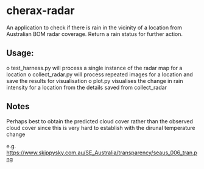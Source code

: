 # cherax-radar
An application to check if there is rain in the vicinity of a location from Australian BOM radar coverage. Return a rain status for further action.

## Usage:
o test_harness.py will process a single instance of the radar map for a location
o collect_radar.py will process repeated images for a location and save the results for visualisation
o plot.py visualises the change in rain intensity for a location from the details saved from collect_radar

## Notes

Perhaps best to obtain the predicted cloud cover rather than the observed cloud cover since this is very hard to establish with the dirunal temperature change

e.g. https://www.skippysky.com.au/SE_Australia/transparency/seaus_006_tran.png